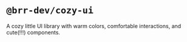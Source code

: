 # `@brr-dev/cozy-ui`

A cozy little UI library with warm colors, comfortable interactions, and cute(!!!) components.

